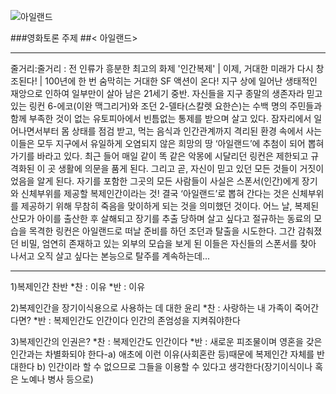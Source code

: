 ![아일랜드](http://movie.phinf.naver.net/20111223_153/1324572813525iGi7j_JPEG/movie_image.jpg)

###영화토론 주제
##< 아일랜드>

****



줄거리:줄거리 : 전 인류가 흥분한 최고의 화제 '인간복제' | 이제, 거대한 미래가 다시 창조된다! | 100년에 한 번 숨막히는 거대한 SF 액션이 온다!
지구 상에 일어난 생태적인 재앙으로 인하여 일부만이 살아 남은 21세기 중반. 자신들을 지구 종말의 생존자라 믿고 있는 링컨 6-에코(이완 맥그리거)와 조던 2-델타(스칼렛 요한슨)는 수백 명의 주민들과 함께 부족한 것이 없는 유토피아에서 빈틈없는 통제를 받으며 살고 있다. 잠자리에서 일어나면서부터 몸 상태를 점검 받고, 먹는 음식과 인간관계까지 격리된 환경 속에서 사는 이들은 모두 지구에서 유일하게 오염되지 않은 희망의 땅 ‘아일랜드’에 추첨이 되어 뽑혀 가기를 바라고 있다.
  최근 들어 매일 같이 똑 같은 악몽에 시달리던 링컨은 제한되고 규격화된 이 곳 생활에 의문을 품게 된다. 그리고 곧, 자신이 믿고 있던 모든 것들이 거짓이었음을 알게 된다. 자기를 포함한 그곳의 모든 사람들이 사실은 스폰서(인간)에게 장기와 신체부위를 제공할 복제인간이라는 것! 결국 ‘아일랜드’로 뽑혀 간다는 것은 신체부위를 제공하기 위해 무참히 죽음을 맞이하게 되는 것을 의미했던 것이다.
  어느 날, 복제된 산모가 아이를 출산한 후 살해되고 장기를 추출 당하며 살고 싶다고 절규하는 동료의 모습을 목격한 링컨은 아일랜드로 떠날 준비를 하던 조던과 탈출을 시도한다. 그간 감춰졌던 비밀, 엄연히 존재하고 있는 외부의 모습을 보게 된 이들은 자신들의 스폰서를 찾아 나서고 오직 살고 싶다는 본능으로 탈주를 계속하는데...


****

1)복제인간 찬반
*찬 : 이유
*반 : 이유

2)복제인간을 장기이식용으로 사용하는 데 대한 윤리
*찬 : 사랑하는 내 가족이 죽어간다면?
*반 : 복제인간도 인간이다 인간의 존엄성을 지켜줘야한다

3)복제인간의 인권은?
*찬 : 복제인간도 인간이다
*반 : 새로운 피조물이며 영혼을 갖은 인간과는 차별화되야 한다-a) 애초에 이런 이유(사회혼란 등)때문에 복제인간 자체를 반대한다
b) 인간이라 할 수 없으므로 그들을 이용할 수 있다고 생각한다(장기이식이나 혹은 노예나 병사 등으로)


